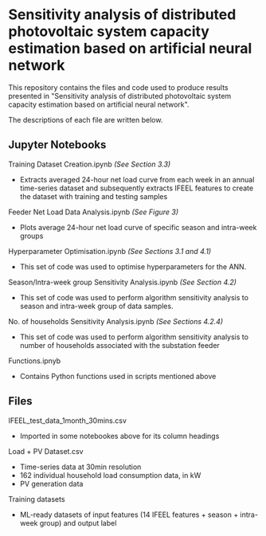 # Sensitivity analysis of distributed photovoltaic system capacity estimation based on artificial neural network

This repository contains the files and code used to produce results presented in "Sensitivity analysis of distributed photovoltaic system capacity estimation based on artificial neural network".

The descriptions of each file are written below. 


## Jupyter Notebooks

Training Dataset Creation.ipynb
*(See Section 3.3)* 
- Extracts averaged 24-hour net load curve from each week in an annual time-series dataset and subsequently extracts IFEEL features to create the dataset with training and testing samples

Feeder Net Load Data Analysis.ipynb
*(See Figure 3)* 
- Plots average 24-hour net load curve of specific season and intra-week groups

Hyperparameter Optimisation.ipynb
*(See Sections 3.1 and 4.1)* 
- This set of code was used to optimise hyperparameters for the ANN. 

Season/Intra-week group Sensitivity Analysis.ipynb
*(See Section 4.2)*
- This set of code was used to perform algorithm sensitivity analysis to season and intra-week group of data samples. 

No. of households Sensitivity Analysis.ipynb
*(See Sections 4.2.4)*
- This set of code was used to perform algorithm sensitivity analysis to number of households associated with the substation feeder

Functions.ipnyb
- Contains Python functions used in scripts mentioned above

## Files

IFEEL_test_data_1month_30mins.csv
- Imported in some notebookes above for its column headings

Load + PV Dataset.csv
- Time-series data at 30min resolution
- 162 individual household load consumption data, in kW
- PV generation data 

Training datasets
- ML-ready datasets of input features (14 IFEEL features + season + intra-week group) and output label

